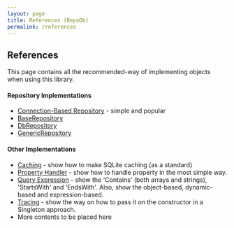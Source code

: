 ```yaml
---
layout: page
title: References (RepoDb)
permalink: /references
---
```


## References

This page contains all the recommended-way of implementing objects when using this library.

#### Repository Implementations

- [Connection-Based Repository](/reference/connectionrepository) - simple and popular
- [BaseRepository](/reference/baserepository)
- [DbRepository](/reference/dbrepository)
- [GenericRepository](/reference/genericrepository)

#### Other Implementations

- [Caching]() - show how to make SQLite caching (as a standard)
- [Property Handler]() - show how to handle property in the most simple way.
- [Query Expression]() - show the 'Contains' (both arrays and strings), 'StartsWith' and 'EndsWith'. Also, show the object-based, dynamic-based and expression-based.
- [Tracing]() - show the way on how to pass it on the constructor in a Singleton approach.
- More contents to be placed here
